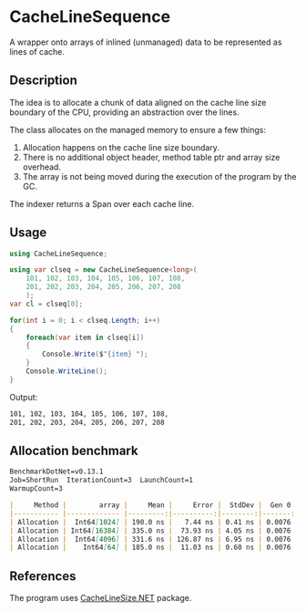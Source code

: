 # CacheLineSequence
A wrapper onto arrays of inlined (unmanaged) data to be represented as lines of cache.

## Description
The idea is to allocate a chunk of data aligned on the cache line size boundary of the CPU, providing an abstraction over the lines.

The class allocates on the managed memory to ensure a few things:
1. Allocation happens on the cache line size boundary.
2. There is no additional object header, method table ptr and array size overhead.
3. The array is not being moved during the execution of the program by the GC.

The indexer returns a Span<T> over each cache line.

## Usage
```csharp
using CacheLineSequence;

using var clseq = new CacheLineSequence<long>(
    101, 102, 103, 104, 105, 106, 107, 108,
    201, 202, 203, 204, 205, 206, 207, 208
    );
var cl = clseq[0];

for(int i = 0; i < clseq.Length; i++)
{
    foreach(var item in clseq[i])
    {
        Console.Write($"{item} ");
    }
    Console.WriteLine();
}
```

Output:
```sh
101, 102, 103, 104, 105, 106, 107, 108,
201, 202, 203, 204, 205, 206, 207, 208
```

## Allocation benchmark
```md
BenchmarkDotNet=v0.13.1
Job=ShortRun  IterationCount=3  LaunchCount=1
WarmupCount=3

|     Method |        array |     Mean |     Error |  StdDev |  Gen 0 | Allocated native memory | Native memory leak | Allocated |
|----------- |------------- |---------:|----------:|--------:|-------:|------------------------:|-------------------:|----------:|
| Allocation |  Int64[1024] | 190.0 ns |   7.44 ns | 0.41 ns | 0.0076 |                 8,263 B |                  - |      48 B |
| Allocation | Int64[16384] | 335.0 ns |  73.93 ns | 4.05 ns | 0.0076 |               131,143 B |                  - |      48 B |
| Allocation |  Int64[4096] | 331.6 ns | 126.87 ns | 6.95 ns | 0.0076 |                32,839 B |                  - |      48 B |
| Allocation |    Int64[64] | 185.0 ns |  11.03 ns | 0.60 ns | 0.0076 |                   583 B |                  - |      48 B |
```

## References
The program uses [CacheLineSize.NET](https://github.com/NickStrupat/CacheLineSize.NET "CacheLineSize.NET library") package.
